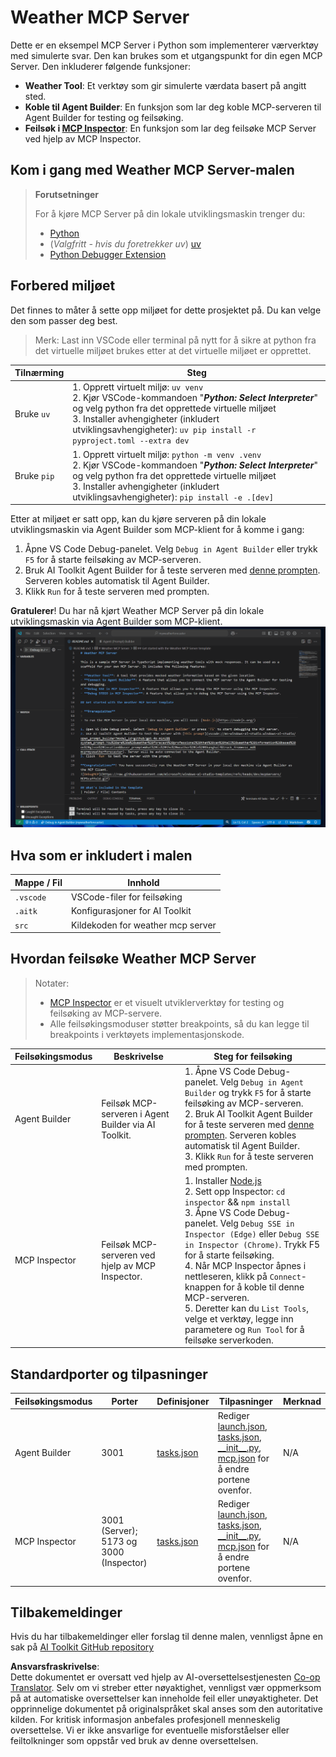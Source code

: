 <!--
CO_OP_TRANSLATOR_METADATA:
{
  "original_hash": "999c5e7623c1e2d5e5a07c2feb39eb67",
  "translation_date": "2025-07-14T08:29:20+00:00",
  "source_file": "10-StreamliningAIWorkflowsBuildingAnMCPServerWithAIToolkit/lab3/code/weather_mcp/README.md",
  "language_code": "no"
}
-->
# Weather MCP Server

Dette er en eksempel MCP Server i Python som implementerer værverktøy med simulerte svar. Den kan brukes som et utgangspunkt for din egen MCP Server. Den inkluderer følgende funksjoner:

- **Weather Tool**: Et verktøy som gir simulerte værdata basert på angitt sted.
- **Koble til Agent Builder**: En funksjon som lar deg koble MCP-serveren til Agent Builder for testing og feilsøking.
- **Feilsøk i [MCP Inspector](https://github.com/modelcontextprotocol/inspector)**: En funksjon som lar deg feilsøke MCP Server ved hjelp av MCP Inspector.

## Kom i gang med Weather MCP Server-malen

> **Forutsetninger**
>
> For å kjøre MCP Server på din lokale utviklingsmaskin trenger du:
>
> - [Python](https://www.python.org/)
> - (*Valgfritt - hvis du foretrekker uv*) [uv](https://github.com/astral-sh/uv)
> - [Python Debugger Extension](https://marketplace.visualstudio.com/items?itemName=ms-python.debugpy)

## Forbered miljøet

Det finnes to måter å sette opp miljøet for dette prosjektet på. Du kan velge den som passer deg best.

> Merk: Last inn VSCode eller terminal på nytt for å sikre at python fra det virtuelle miljøet brukes etter at det virtuelle miljøet er opprettet.

| Tilnærming | Steg |
| -----------| -----|
| Bruke `uv` | 1. Opprett virtuelt miljø: `uv venv` <br>2. Kjør VSCode-kommandoen "***Python: Select Interpreter***" og velg python fra det opprettede virtuelle miljøet <br>3. Installer avhengigheter (inkludert utviklingsavhengigheter): `uv pip install -r pyproject.toml --extra dev` |
| Bruke `pip` | 1. Opprett virtuelt miljø: `python -m venv .venv` <br>2. Kjør VSCode-kommandoen "***Python: Select Interpreter***" og velg python fra det opprettede virtuelle miljøet<br>3. Installer avhengigheter (inkludert utviklingsavhengigheter): `pip install -e .[dev]` |

Etter at miljøet er satt opp, kan du kjøre serveren på din lokale utviklingsmaskin via Agent Builder som MCP-klient for å komme i gang:
1. Åpne VS Code Debug-panelet. Velg `Debug in Agent Builder` eller trykk `F5` for å starte feilsøking av MCP-serveren.
2. Bruk AI Toolkit Agent Builder for å teste serveren med [denne prompten](../../../../../../../../../../open_prompt_builder). Serveren kobles automatisk til Agent Builder.
3. Klikk `Run` for å teste serveren med prompten.

**Gratulerer**! Du har nå kjørt Weather MCP Server på din lokale utviklingsmaskin via Agent Builder som MCP-klient.
![DebugMCP](https://raw.githubusercontent.com/microsoft/windows-ai-studio-templates/refs/heads/dev/mcpServers/mcp_debug.gif)

## Hva som er inkludert i malen

| Mappe / Fil | Innhold                                     |
| ----------- | -------------------------------------------- |
| `.vscode`   | VSCode-filer for feilsøking                   |
| `.aitk`     | Konfigurasjoner for AI Toolkit                |
| `src`       | Kildekoden for weather mcp server             |

## Hvordan feilsøke Weather MCP Server

> Notater:
> - [MCP Inspector](https://github.com/modelcontextprotocol/inspector) er et visuelt utviklerverktøy for testing og feilsøking av MCP-servere.
> - Alle feilsøkingsmoduser støtter breakpoints, så du kan legge til breakpoints i verktøyets implementasjonskode.

| Feilsøkingsmodus | Beskrivelse | Steg for feilsøking |
| ---------------- | ----------- | ------------------- |
| Agent Builder | Feilsøk MCP-serveren i Agent Builder via AI Toolkit. | 1. Åpne VS Code Debug-panelet. Velg `Debug in Agent Builder` og trykk `F5` for å starte feilsøking av MCP-serveren.<br>2. Bruk AI Toolkit Agent Builder for å teste serveren med [denne prompten](../../../../../../../../../../open_prompt_builder). Serveren kobles automatisk til Agent Builder.<br>3. Klikk `Run` for å teste serveren med prompten. |
| MCP Inspector | Feilsøk MCP-serveren ved hjelp av MCP Inspector. | 1. Installer [Node.js](https://nodejs.org/)<br> 2. Sett opp Inspector: `cd inspector` && `npm install` <br> 3. Åpne VS Code Debug-panelet. Velg `Debug SSE in Inspector (Edge)` eller `Debug SSE in Inspector (Chrome)`. Trykk F5 for å starte feilsøking.<br> 4. Når MCP Inspector åpnes i nettleseren, klikk på `Connect`-knappen for å koble til denne MCP-serveren.<br> 5. Deretter kan du `List Tools`, velge et verktøy, legge inn parametere og `Run Tool` for å feilsøke serverkoden.<br> |

## Standardporter og tilpasninger

| Feilsøkingsmodus | Porter | Definisjoner | Tilpasninger | Merknad |
| ---------------- | ------ | ------------ | ------------ | -------- |
| Agent Builder | 3001 | [tasks.json](../../../../../../10-StreamliningAIWorkflowsBuildingAnMCPServerWithAIToolkit/lab3/code/weather_mcp/.vscode/tasks.json) | Rediger [launch.json](../../../../../../10-StreamliningAIWorkflowsBuildingAnMCPServerWithAIToolkit/lab3/code/weather_mcp/.vscode/launch.json), [tasks.json](../../../../../../10-StreamliningAIWorkflowsBuildingAnMCPServerWithAIToolkit/lab3/code/weather_mcp/.vscode/tasks.json), [\_\_init\_\_.py](../../../../../../10-StreamliningAIWorkflowsBuildingAnMCPServerWithAIToolkit/lab3/code/weather_mcp/src/__init__.py), [mcp.json](../../../../../../10-StreamliningAIWorkflowsBuildingAnMCPServerWithAIToolkit/lab3/code/weather_mcp/.aitk/mcp.json) for å endre portene ovenfor. | N/A |
| MCP Inspector | 3001 (Server); 5173 og 3000 (Inspector) | [tasks.json](../../../../../../10-StreamliningAIWorkflowsBuildingAnMCPServerWithAIToolkit/lab3/code/weather_mcp/.vscode/tasks.json) | Rediger [launch.json](../../../../../../10-StreamliningAIWorkflowsBuildingAnMCPServerWithAIToolkit/lab3/code/weather_mcp/.vscode/launch.json), [tasks.json](../../../../../../10-StreamliningAIWorkflowsBuildingAnMCPServerWithAIToolkit/lab3/code/weather_mcp/.vscode/tasks.json), [\_\_init\_\_.py](../../../../../../10-StreamliningAIWorkflowsBuildingAnMCPServerWithAIToolkit/lab3/code/weather_mcp/src/__init__.py), [mcp.json](../../../../../../10-StreamliningAIWorkflowsBuildingAnMCPServerWithAIToolkit/lab3/code/weather_mcp/.aitk/mcp.json) for å endre portene ovenfor. | N/A |

## Tilbakemeldinger

Hvis du har tilbakemeldinger eller forslag til denne malen, vennligst åpne en sak på [AI Toolkit GitHub repository](https://github.com/microsoft/vscode-ai-toolkit/issues)

**Ansvarsfraskrivelse**:  
Dette dokumentet er oversatt ved hjelp av AI-oversettelsestjenesten [Co-op Translator](https://github.com/Azure/co-op-translator). Selv om vi streber etter nøyaktighet, vennligst vær oppmerksom på at automatiske oversettelser kan inneholde feil eller unøyaktigheter. Det opprinnelige dokumentet på originalspråket skal anses som den autoritative kilden. For kritisk informasjon anbefales profesjonell menneskelig oversettelse. Vi er ikke ansvarlige for eventuelle misforståelser eller feiltolkninger som oppstår ved bruk av denne oversettelsen.